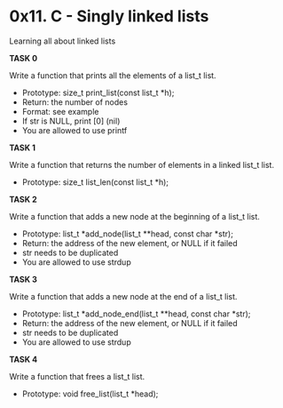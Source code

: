 # 0x11. C - Singly linked lists

Learning all about linked lists

**TASK 0**

Write a function that prints all the elements of a list_t list.

* Prototype: size_t print_list(const list_t *h);
* Return: the number of nodes
* Format: see example
* If str is NULL, print [0] (nil)
* You are allowed to use printf

**TASK 1**

Write a function that returns the number of elements in a linked list_t list.

* Prototype: size_t list_len(const list_t *h);

**TASK 2**

Write a function that adds a new node at the beginning of a list_t list.

* Prototype: list_t *add_node(list_t **head, const char *str);
* Return: the address of the new element, or NULL if it failed
* str needs to be duplicated
* You are allowed to use strdup

**TASK 3**

Write a function that adds a new node at the end of a list_t list.

* Prototype: list_t *add_node_end(list_t **head, const char *str);
* Return: the address of the new element, or NULL if it failed
* str needs to be duplicated
* You are allowed to use strdup

**TASK 4**

Write a function that frees a list_t list.

* Prototype: void free_list(list_t *head);
